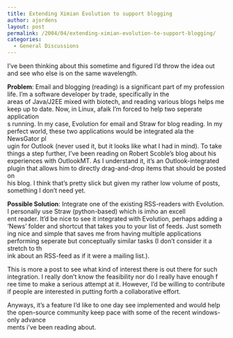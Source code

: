 ```yaml
---
title: Extending Ximian Evolution to support blogging
author: ajordens
layout: post
permalink: /2004/04/extending-ximian-evolution-to-support-blogging/
categories:
  - General Discussions
---
```

I&#8217;ve been thinking about this sometime and figured I&#8217;d throw the idea out and see who else is on the same wavelength.

**Problem**: Email and blogging (reading) is a significant part of my profession life. I&#8217;m a software developer by trade, specifically in the  
areas of Java/J2EE mixed with biotech, and reading various blogs helps me keep up to date. Now, in Linux, afaik I&#8217;m forced to help two seperate application  
s running. In my case, Evolution for email and Straw for blog reading. In my perfect world, these two applications would be integrated ala the NewsGator pl  
ugin for Outlook (never used it, but it looks like what I had in mind). To take things a step further, I&#8217;ve been reading on Robert Scoble&#8217;s blog about his  
experiences with OutlookMT. As I understand it, it&#8217;s an Outlook-integrated plugin that allows him to directly drag-and-drop items that should be posted on  
his blog. I think that&#8217;s pretty slick but given my rather low volume of posts, something I don&#8217;t need yet.

**Possible Solution**: Integrate one of the existing RSS-readers with Evolution. I personally use Straw (python-based) which is imho an excell  
ent reader. It&#8217;d be nice to see it integrated with Evolution, perhaps adding a &#8216;News&#8217; folder and shortcut that takes you to your list of feeds. Just someth  
ing nice and simple that saves me from having multiple applications performing seperate but conceptually similar tasks (I don&#8217;t consider it a stretch to th  
ink about an RSS-feed as if it were a mailing list.).

This is more a post to see what kind of interest there is out there for such integration. I really don&#8217;t know the feasibility nor do I really have enough f  
ree time to make a serious attempt at it. However, I&#8217;d be willing to contribute if people are interested in putting forth a collaborative effort.

Anyways, it&#8217;s a feature I&#8217;d like to one day see implemented and would help the open-source community keep pace with some of the recent windows-only advance  
ments i&#8217;ve been reading about.